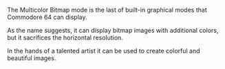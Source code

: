 The Multicolor Bitmap mode is the last of built-in graphical modes that Commodore 64 can display.

As the name suggests, it can display bitmap images with additional colors, but it sacrifices the horizontal resolution.

In the hands of a talented artist it can be used to create colorful and beautiful images.